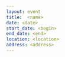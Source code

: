 ```yaml
---
layout: event
title:  <name>
date: <date>
start_date: <begin>
end_date: <end>
location: <location>
address: <address>
---
```


